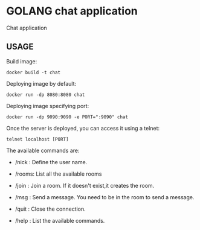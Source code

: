 # GOLANG chat application #

Chat application

## USAGE ##

Build image:

```docker build -t chat```

Deploying image by default:

```docker run -dp 8080:8080 chat```

Deploying image specifying port:

```docker run -dp 9090:9090 -e PORT=":9090" chat```

Once the  server is deployed, you can access it using a telnet:

```telnet localhost [PORT]```

The available commands are:

- /nick : Define the user name.

- /rooms: List all the available rooms

- /join : Join a room. If it doesn't exist,it creates the room.

- /msg  : Send a message. You need to be in the room to send a message.

- /quit : Close the connection.

- /help : List the available commands.
